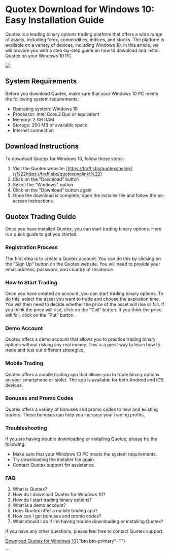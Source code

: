 # Quotex Download for Windows 10: Easy Installation Guide

Quotex is a leading binary options trading platform that offers a wide
range of assets, including forex, commodities, indices, and stocks. The
platform is available on a variety of devices, including Windows 10. In
this article, we will provide you with a step-by-step guide on how to
download and install Quotex on your Windows 10 PC.

[![](https://static.quotex.io/files/1_en/300_250.jpg)](https://traff.sbs/brokerqxsignupf)

## System Requirements

Before you download Quotex, make sure that your Windows 10 PC meets the
following system requirements:

-   Operating system: Windows 10
-   Processor: Intel Core 2 Duo or equivalent
-   Memory: 2 GB RAM
-   Storage: 200 MB of available space
-   Internet connection

## Download Instructions

To download Quotex for Windows 10, follow these steps:

1.  Visit the Quotex website:
    [https://traff.sbs/quotexonelink](\%22https://traff.sbs/quotexonelink\%22)
2.  Click on the "Download" button
3.  Select the "Windows" option
4.  Click on the "Download" button again
5.  Once the download is complete, open the installer file and follow
    the on-screen instructions.

## Quotex Trading Guide

Once you have installed Quotex, you can start trading binary options.
Here is a quick guide to get you started:

### Registration Process

The first step is to create a Quotex account. You can do this by
clicking on the "Sign Up" button on the Quotex website. You will
need to provide your email address, password, and country of residence.

### How to Start Trading

Once you have created an account, you can start trading binary options.
To do this, select the asset you want to trade and choose the expiration
time. You will then need to decide whether the price of the asset will
rise or fall. If you think the price will rise, click on the
"Call" button. If you think the price will fall, click on the
"Put" button.

### Demo Account

Quotex offers a demo account that allows you to practice trading binary
options without risking any real money. This is a great way to learn how
to trade and test out different strategies.

### Mobile Trading

Quotex offers a mobile trading app that allows you to trade binary
options on your smartphone or tablet. The app is available for both
Android and iOS devices.

### Bonuses and Promo Codes

Quotex offers a variety of bonuses and promo codes to new and existing
traders. These bonuses can help you increase your trading profits.

### Troubleshooting

If you are having trouble downloading or installing Quotex, please try
the following:

-   Make sure that your Windows 10 PC meets the system requirements.
-   Try downloading the installer file again.
-   Contact Quotex support for assistance.

### FAQ

1.  What is Quotex?
2.  How do I download Quotex for Windows 10?
3.  How do I start trading binary options?
4.  What is a demo account?
5.  Does Quotex offer a mobile trading app?
6.  How can I get bonuses and promo codes?
7.  What should I do if I\'m having trouble downloading or installing
    Quotex?

If you have any other questions, please feel free to contact Quotex
support.

[Download Quotex for Windows
10](\%22https://traff.sbs/quotexonelink\%22){."btn
btn-primary"=""}

\`\`\`

